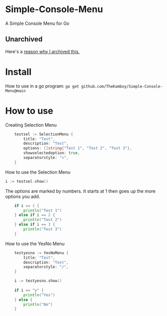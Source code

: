 # Simple-Console-Menu
A Simple Console Menu for Go

## Unarchived
Here's a [reason why I archived this.](https://github.com/TheKamboy/Simple-Console-Menu/blob/main/UNARCHIVED.md)

# Install
How to use in a go program:
`go get github.com/TheKamboy/Simple-Console-Menu@main`

# How to use

Creating Selection Menu
``` go
	testsel := SelectionMenu {
		title: "Test",
		description: "Test",
		options: []string{"Test 1", "Test 2", "Test 3"},
		showselectedoption: true,
		separatorstyle: ">",
	}
```

How to use the Selection Menu
``` go
i := testsel.show()
```

The options are marked by numbers. It starts at 1 then goes up the more options you add.

``` go
	if i == 1 {
		println("Test 1")
	} else if i == 2 {
		println("Test 2")
	} else if i == 3 {
		println("Test 3")
	}
```

How to use the YesNo Menu

``` go
	testyesno := YesNoMenu {
		title: "Test",
		description: "Test",
		separatorstyle: "/",
	}

	i := testyesno.show()
  
	if i == "y" {
		println("Yes")
	} else {
		println("No")
	}
```
